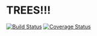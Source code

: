 # TREES!!!

[![Build Status](https://travis-ci.org/IAmEddieDean/trees-node.svg?branch=master)](https://travis-ci.org/IAmEddieDean/trees-node)
[![Coverage Status](https://coveralls.io/repos/IAmEddieDean/trees-node/badge.svg?branch=master)](https://coveralls.io/r/IAmEddieDean/trees-node?branch=master)

